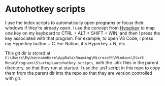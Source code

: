 # Autohotkey scripts

I use the index scripts to automatically open programs or focus their windows if they're already open. I use the concept from [Hyperkey](https://hyperkey.app/) to map one key on my keyboard to CTRL + ALT + SHIFT + WIN, and then I press the key associated with that program. For example, to open VS Code, I press my Hyperkey button + C. For Notion, it's Hyperkey + N, etc.

This git dir is stored at `C:\Users\MyUsernameHere\AppData\Roaming\Microsoft\Windows\Start Menu\Programs\Startup\autohotkey-scripts`, with the .ahk files in the parent directory, so that they run at startup. I use the .ps1 script in this repo to copy them from the parent dir into the repo so that they are version controlled with git.
